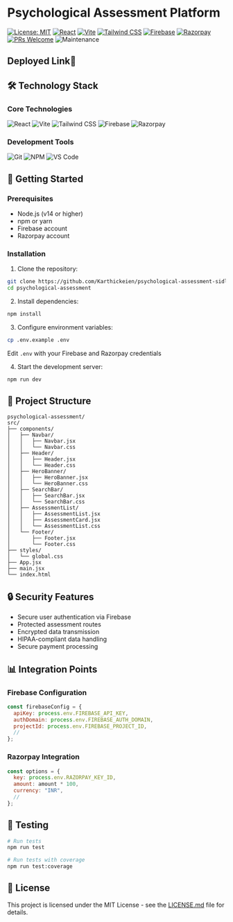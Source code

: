 # Psychological Assessment Platform

[![License: MIT](https://img.shields.io/badge/License-MIT-yellow.svg)](https://opensource.org/licenses/MIT)
[![React](https://img.shields.io/badge/React-20232A?style=flat&logo=react&logoColor=61DAFB)](https://reactjs.org/)
[![Vite](https://img.shields.io/badge/Vite-646CFF?style=flat&logo=vite&logoColor=white)](https://vitejs.dev/)
[![Tailwind CSS](https://img.shields.io/badge/Tailwind_CSS-38B2AC?style=flat&logo=tailwind-css&logoColor=white)](https://tailwindcss.com/)
[![Firebase](https://img.shields.io/badge/Firebase-FFCA28?style=flat&logo=firebase&logoColor=black)](https://firebase.google.com/)
[![Razorpay](https://img.shields.io/badge/Razorpay-02042B?style=flat&logo=razorpay&logoColor=white)](https://razorpay.com/)
[![PRs Welcome](https://img.shields.io/badge/PRs-welcome-brightgreen.svg?style=flat)](http://makeapullrequest.com)
![Maintenance](https://img.shields.io/maintenance/yes/2024)

## Deployed Link🔗


## 🛠️ Technology Stack

### Core Technologies
![React](https://img.shields.io/badge/React-20232A?style=for-the-badge&logo=react&logoColor=61DAFB)
![Vite](https://img.shields.io/badge/Vite-646CFF?style=for-the-badge&logo=vite&logoColor=white)
![Tailwind CSS](https://img.shields.io/badge/Tailwind_CSS-38B2AC?style=for-the-badge&logo=tailwind-css&logoColor=white)
![Firebase](https://img.shields.io/badge/Firebase-FFCA28?style=for-the-badge&logo=firebase&logoColor=black)
![Razorpay](https://img.shields.io/badge/Razorpay-02042B?style=for-the-badge&logo=razorpay&logoColor=white)

### Development Tools
![Git](https://img.shields.io/badge/Git-F05032?style=for-the-badge&logo=git&logoColor=white)
![NPM](https://img.shields.io/badge/npm-CB3837?style=for-the-badge&logo=npm&logoColor=white)
![VS Code](https://img.shields.io/badge/VS_Code-007ACC?style=for-the-badge&logo=visual-studio-code&logoColor=white)

## 🚀 Getting Started

### Prerequisites

- Node.js (v14 or higher)
- npm or yarn
- Firebase account
- Razorpay account

### Installation

1. Clone the repository:
```bash
git clone https://github.com/Karthickeien/psychological-assessment-sidlabs.git
cd psychological-assessment
```

2. Install dependencies:
```bash
npm install
```

3. Configure environment variables:
```bash
cp .env.example .env
```
Edit `.env` with your Firebase and Razorpay credentials

4. Start the development server:
```bash
npm run dev
```

## 📝 Project Structure

```
psychological-assessment/
src/
├── components/
│   ├── Navbar/
│   │   ├── Navbar.jsx
│   │   └── Navbar.css
│   ├── Header/
│   │   ├── Header.jsx
│   │   └── Header.css
│   ├── HeroBanner/
│   │   ├── HeroBanner.jsx
│   │   └── HeroBanner.css
│   ├── SearchBar/
│   │   ├── SearchBar.jsx
│   │   └── SearchBar.css
│   ├── AssessmentList/
│   │   ├── AssessmentList.jsx
│   │   ├── AssessmentCard.jsx
│   │   └── AssessmentList.css
│   └── Footer/
│       ├── Footer.jsx
│       └── Footer.css
├── styles/
│   └── global.css
├── App.jsx
├── main.jsx
└── index.html
```

## 🔒 Security Features

- Secure user authentication via Firebase
- Protected assessment routes
- Encrypted data transmission
- HIPAA-compliant data handling
- Secure payment processing

## 📊 Integration Points

### Firebase Configuration
```javascript
const firebaseConfig = {
  apiKey: process.env.FIREBASE_API_KEY,
  authDomain: process.env.FIREBASE_AUTH_DOMAIN,
  projectId: process.env.FIREBASE_PROJECT_ID,
  //
};
```

### Razorpay Integration
```javascript
const options = {
  key: process.env.RAZORPAY_KEY_ID,
  amount: amount * 100,
  currency: "INR",
  // 
};
```

## 🧪 Testing

```bash
# Run tests
npm run test

# Run tests with coverage
npm run test:coverage
```

## 📜 License

This project is licensed under the MIT License - see the [LICENSE.md](LICENSE.md) file for details.
